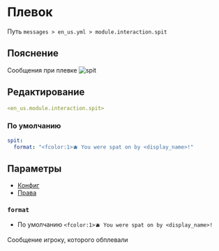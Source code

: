 # Плевок
Путь `messages > en_us.yml > module.interaction.spit`

## Пояснение
Сообщения при плевке
![spit](/spit.png)

## Редактирование
```yaml
<en_us.module.interaction.spit>
```

### По умолчанию
```yaml
spit:
  format: "<fcolor:1>🫐 You were spat on by <display_name>!"
```

## Параметры

- [Конфиг](/ru/config/module/interaction/spit/)
- [Права](/ru/permissions/module/interaction/spit/)

### `format`
- По умолчанию `<fcolor:1>🫐 You were spat on by <display_name>!`

Сообщение игроку, которого обплевали
